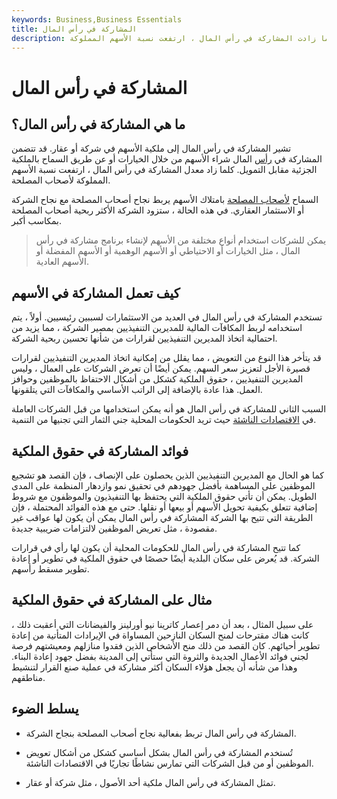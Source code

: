 ```yaml
---
keywords: Business,Business Essentials
title: المشاركة في رأس المال
description: تشير المشاركة في رأس المال إلى ملكية الأسهم ؛ كلما زادت المشاركة في رأس المال ، ارتفعت نسبة الأسهم المملوكة.
---
```


# المشاركة في رأس المال
## ما هي المشاركة في رأس المال؟

تشير المشاركة في رأس المال إلى ملكية الأسهم في شركة أو عقار. قد تتضمن المشاركة في [رأس](/equity) المال شراء الأسهم من خلال الخيارات أو عن طريق السماح بالملكية الجزئية مقابل التمويل. كلما زاد معدل المشاركة في رأس المال ، ارتفعت نسبة الأسهم المملوكة لأصحاب المصلحة.

السماح [لأصحاب المصلحة](/stakeholder) بامتلاك الأسهم يربط نجاح أصحاب المصلحة مع نجاح الشركة أو الاستثمار العقاري. في هذه الحالة ، ستزود الشركة الأكثر ربحية أصحاب المصلحة بمكاسب أكبر.

> يمكن للشركات استخدام أنواع مختلفة من الأسهم لإنشاء برنامج مشاركة في رأس المال ، مثل الخيارات أو الاحتياطي أو الأسهم الوهمية أو الأسهم المفضلة أو الأسهم العادية.

>

## كيف تعمل المشاركة في الأسهم

تستخدم المشاركة في رأس المال في العديد من الاستثمارات لسببين رئيسيين. أولاً ، يتم استخدامه لربط المكافآت المالية للمديرين التنفيذيين بمصير الشركة ، مما يزيد من احتمالية اتخاذ المديرين التنفيذيين لقرارات من شأنها تحسين ربحية الشركة.

قد يتأخر هذا النوع من التعويض ، مما يقلل من إمكانية اتخاذ المديرين التنفيذيين لقرارات قصيرة الأجل لتعزيز سعر السهم. يمكن أيضًا أن تعرض الشركات على العمال ، وليس المديرين التنفيذيين ، حقوق الملكية كشكل من أشكال الاحتفاظ بالموظفين وحوافز العمل. هذا عادة بالإضافة إلى الراتب الأساسي والمكافآت التي يتلقونها.

السبب الثاني للمشاركة في رأس المال هو أنه يمكن استخدامها من قبل الشركات العاملة في [الاقتصادات الناشئة](/emergingmarketeconomy) حيث تريد الحكومات المحلية جني الثمار التي تجنيها من التنمية.

## فوائد المشاركة في حقوق الملكية

كما هو الحال مع المديرين التنفيذيين الذين يحصلون على الإنصاف ، فإن القصد هو تشجيع الموظفين على المساهمة بأفضل جهودهم في تحقيق نمو وازدهار المنظمة على المدى الطويل. يمكن أن تأتي حقوق الملكية التي يحتفظ بها التنفيذيون والموظفون مع شروط إضافية تتعلق بكيفية تحويل الأسهم أو بيعها أو نقلها. حتى مع هذه الفوائد المحتملة ، فإن الطريقة التي تتيح بها الشركة المشاركة في رأس المال يمكن أن يكون لها عواقب غير مقصودة ، مثل تعريض الموظفين لالتزامات ضريبية جديدة.

كما تتيح المشاركة في رأس المال للحكومات المحلية أن يكون لها رأي في قرارات الشركة. قد يُعرض على سكان البلدية أيضًا حصصًا في حقوق الملكية في تطوير أو إعادة تطوير مسقط رأسهم.

## مثال على المشاركة في حقوق الملكية

على سبيل المثال ، بعد أن دمر إعصار كاترينا نيو أورلينز والفيضانات التي أعقبت ذلك ، كانت هناك مقترحات لمنح السكان النازحين المساواة في الإيرادات المتأتية من إعادة تطوير أحيائهم. كان القصد من ذلك منح الأشخاص الذين فقدوا منازلهم ومعيشتهم فرصة لجني فوائد الأعمال الجديدة والثروة التي ستأتي إلى المدينة بفضل جهود إعادة البناء. وهذا من شأنه أن يجعل هؤلاء السكان أكثر مشاركة في عملية صنع القرار لتنشيط مناطقهم.

## يسلط الضوء

- المشاركة في رأس المال تربط بفعالية نجاح أصحاب المصلحة بنجاح الشركة.

- تُستخدم المشاركة في رأس المال بشكل أساسي كشكل من أشكال تعويض الموظفين أو من قبل الشركات التي تمارس نشاطًا تجاريًا في الاقتصادات الناشئة.

- تمثل المشاركة في رأس المال ملكية أحد الأصول ، مثل شركة أو عقار.

